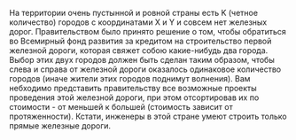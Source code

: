 На территории очень пустынной и ровной страны есть K (четное количество) городов с координатами Х и Y и совсем нет железных дорог. 
Правительством было принято решение о том, чтобы обратиться во Всемирный фонд развития за кредитом на строительство первой железной дороги, 
которая свяжет собою какие-нибудь два города. Выбор этих двух городов должен быть сделан таким образом, чтобы слева и справа от железной 
дороги оказалось одинаковое количество городов (иначе жители этих городов поднимут волнения). Вам небходимо представить правительству все 
возможные проекты проведения этой железной дороги, при этом отсортировав их по стоимости - от меньшей к большей (стоимость зависит от протяженности). 
Кстати, инженеры в этой стране умеют строить только прямые железные дороги.
